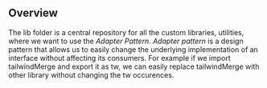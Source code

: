 ## Overview

The lib folder is a central repository for all the custom libraries, utilities, where we want to use the _Adapter Pattern_. _Adapter pattern_ is a design pattern that allows us to easily change the underlying implementation of an interface without affecting its consumers. For example if we import tailwindMerge and export it as tw, we can easily replace tailwindMerge with other library without changing the tw occurences.
